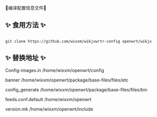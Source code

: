 🎉编译配置信息文件🎉

## ✨ 食用方法  ✨
```  

git clone https://github.com/wixxm/wikjxwrtr-config openwrt/wikjx

```  

## ✨ 替换地址  ✨


Config-images.in  /home/wixxm/openwrt/config

banner  /home/wixxm/openwrt/package/base-files/files/etc

config_generate  /home/wixxm/openwrt/package/base-files/files/bin

feeds.conf.default  /home/wixxm/openwrt

version.mk  /home/wixxm/openwrt/include 


